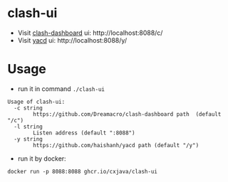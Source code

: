 # clash-ui

- Visit [clash-dashboard](https://github.com/Dreamacro/clash-dashboard) ui: http://localhost:8088/c/
- Visit [yacd](https://github.com/haishanh/yacd) ui: http://localhost:8088/y/

# Usage

- run it in command `./clash-ui`

```
Usage of clash-ui:
  -c string
        https://github.com/Dreamacro/clash-dashboard path  (default "/c")
  -l string
        Listen address (default ":8088")
  -y string
        https://github.com/haishanh/yacd path (default "/y")

```

- run it by docker:

```
docker run -p 8088:8088 ghcr.io/cxjava/clash-ui
```
